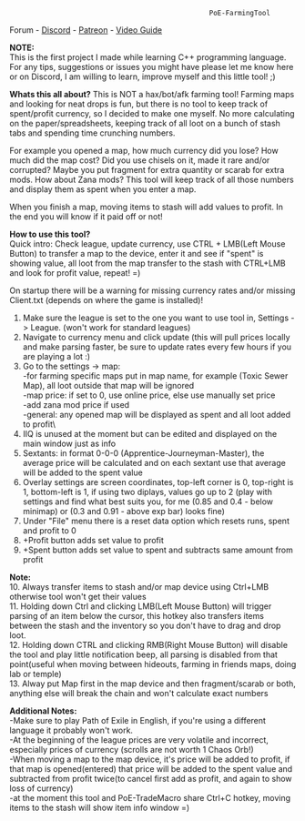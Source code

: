                                                      PoE-FarmingTool


Forum - [Discord](https://discord.gg/D2m7Kpw) - [Patreon](https://www.patreon.com/cailoki) - [Video Guide](https://www.youtube.com/watch?v=_zZaTpxYMQg)

**NOTE:**\
This is the first project I made while learning C++ programming language. For any tips, suggestions or issues you might have please let me know here or on Discord, I am willing to learn, improve myself and this little tool! ;)

**Whats this all about?**
This is NOT a hax/bot/afk farming tool!
Farming maps and looking for neat drops is fun, but there is no tool to keep track of spent/profit currency, so I decided to make one myself. No more calculating on the paper/spreadsheets, keeping track of all loot on a bunch of stash tabs and spending time crunching numbers.

For example you opened a map, how much currency did you lose? How much did the map cost? Did you use chisels on it, made it rare and/or corrupted? Maybe you put fragment for extra quantity or scarab for extra mods. How about Zana mods? This tool will keep track of all those numbers and display them as spent when you enter a map.

When you finish a map, moving items to stash will add values to profit. In the end you will know if it paid off or not!

**How to use this tool?**\
Quick intro: Check league, update currency, use CTRL + LMB(Left Mouse Button) to transfer a map to the device, enter it and see if "spent" is showing value, all loot from the map transfer to the stash with CTRL+LMB and look for profit value, repeat! =)

On startup there will be a warning for missing currency rates and/or missing Client.txt (depends on where the game is installed)!
1. Make sure the league is set to the one you want to use tool in, Settings -> League. (won't work for standard leagues)
2. Navigate to currency menu and click update (this will pull prices locally and make parsing faster, be sure to update rates every few hours if you are playing a lot :)
3. Go to the settings -> map:\
  -for farming specific maps put in map name, for example (Toxic Sewer Map), all loot outside that map will be ignored\
  -map price: if set to 0, use online price, else use manually set price\
  -add zana mod price if used\
  -general: any opened map will be displayed as spent and all loot added to profit\
4. IIQ is unused at the moment but can be edited and displayed on the main window just as info
5. Sextants: in format 0-0-0 (Apprentice-Journeyman-Master), the average price will be calculated and on each sextant use that average will be added to the spent value
6. Overlay settings are screen coordinates, top-left corner is 0, top-right is 1, bottom-left is 1, if using two diplays, values go up to 2 (play with settings and find what best suits you, for me (0.85 and 0.4 - below minimap) or (0.3 and 0.91 - above exp bar) looks fine)
7. Under "File" menu there is a reset data option which resets runs, spent and profit to 0
8. +Profit button adds set value to profit
9. +Spent button adds set value to spent and subtracts same amount from profit

**Note:**\
10. Always transfer items to stash and/or map device using Ctrl+LMB otherwise tool won't get their values\
11. Holding down Ctrl and clicking LMB(Left Mouse Button) will trigger parsing of an item below the cursor, this hotkey also transfers items between the stash and the inventory so you don't have to drag and drop loot.\
12. Holding down CTRL and clicking RMB(Right Mouse Button) will disable the tool and play little notification beep, all parsing is disabled from that point(useful when moving between hideouts, farming in friends maps, doing lab or temple)\
13. Alway put Map first in the map device and then fragment/scarab or both, anything else will break the chain and won't calculate exact numbers
 
**Additional Notes:**\
-Make sure to play Path of Exile in English, if you're using a different language it probably won't work.\
-At the beginning of the league prices are very volatile and incorrect, especially prices of currency (scrolls are not worth 1 Chaos Orb!)\
-When moving a map to the map device, it's price will be added to profit, if that map is opened(entered) that price will be added to the spent value and subtracted from profit twice(to cancel first add as profit, and again to show loss of currency)\
-at the moment this tool and PoE-TradeMacro share Ctrl+C hotkey, moving items to the stash will show item info window =)
